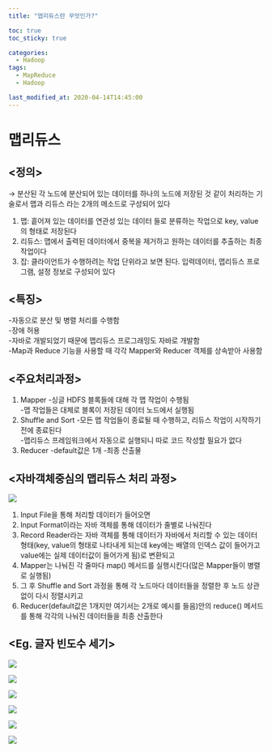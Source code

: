 ```yaml
---
title: "맵리듀스란 무엇인가?"

toc: true
toc_sticky: true

categories:
  - Hadoop
tags:
  - MapReduce
  - Hadoop

last_modified_at: 2020-04-14T14:45:00
---
```


# 맵리듀스

## <정의>

→ 분산된 각 노드에 분산되어 있는 데이터를 하나의 노드에 저장된 것 같이 처리하는 기술로서 맵과 리듀스 라는 2개의 메소드로 구성되어 있다  
1. 맵: 흩어져 있는 데이터를 연관성 있는 데이터 들로 분류하는 작업으로 key, value의 형태로 저장된다  
2. 리듀스: 맵에서 출력된 데이터에서 중복을 제거하고 원하는 데이터를 추출하는 최종 작업이다  
3. 잡: 클라이언트가 수행하려는 작업 단위라고 보면 된다. 입력데이터, 맵리듀스 프로그램, 설정 정보로 구성되어 있다

## <특징>

-자동으로 분산 및 병렬 처리를 수행함  
-장애 허용  
-자바로 개발되었기 때문에 맵리듀스 프로그래밍도 자바로 개발함  
-Map과 Reduce 기능을 사용할 때 각각 Mapper와 Reducer 객체를 상속받아 사용함

## <주요처리과정>

1. Mapper
-싱글 HDFS 블록들에 대해 각 맵 작업이 수행됨  
-맵 작업들은 대체로 블록이 저장된 데이터 노드에서 실행됨
2. Shuffle and Sort
-모든 맵 작업들이 종료될 때 수행하고, 리듀스 작업이 시작하기 전에 종료된다  
-맵리듀스 프레임워크에서 자동으로 실행되니 따로 코드 작성할 필요가 없다
3. Reducer
-default값은 1개
-최종 산출물

## <자바객체중심의 맵리듀스 처리 과정>

![]({{site.url}}{{site.baseurl}}/assets/images/mapreduce_eg1.png)

1. Input File을 통해 처리할 데이터가 들어오면  
2. Input Format이라는 자바 객체를 통해 데이터가 줄별로 나눠진다  
3. Record Reader라는 자바 객체를 통해 데이터가 자바에서 처리할 수 있는 데이터형태(key, value의 형태로 나타내게 되는데 key에는 배열의 인덱스 값이 들어가고 value에는 실제 데이터값이 들어가게 됨)로 변환되고  
4. Mapper는 나눠진 각 줄마다 map() 메서드를 실행시킨다(많은 Mapper들이 병렬로 실행됨)  
5. 그 후 Shuffle and Sort 과정을 통해 각 노드마다 데이터들을 정렬한 후 노드 상관없이 다시 정렬시키고  
6. Reducer(default값은 1개지만 여기서는 2개로 예시를 들음)안의 reduce() 메서드를 통해 각각의 나눠진 데이터들을 최종 산출한다

## <Eg. 글자 빈도수 세기>

![]({{site.url}}{{site.baseurl}}/assets/images/mapreduce_eg2.png)

![]({{site.url}}{{site.baseurl}}/assets/images/mapreduce_eg3.png)

![]({{site.url}}{{site.baseurl}}/assets/images/mapreduce_eg4.png)

![]({{site.url}}{{site.baseurl}}/assets/images/mapreduce_eg5.png)

![]({{site.url}}{{site.baseurl}}/assets/images/mapreduce_eg6.png)

![]({{site.url}}{{site.baseurl}}/assets/images/mapreduce_eg7.png)
